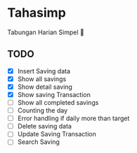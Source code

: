 # Tahasimp
Tabungan Harian Simpel 📒

## TODO
- [x] Insert Saving data
- [x] Show all savings
- [x] Show detail saving
- [x] Show saving Transaction
- [ ] Show all completed savings
- [ ] Counting the day
- [ ] Error handling if daily more than target
- [ ] Delete saving data
- [ ] Update Saving Transaction
- [ ] Search Saving
